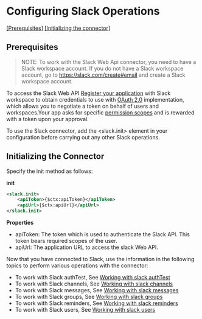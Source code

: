 # Configuring Slack Operations

[[Prerequisites]](#Prerequisites) [[Initializing the connector]](#initializing-the-connector)

## Prerequisites

> NOTE: To work with the Slack Web Api connector, you need to have a Slack workspace account. If you do not have a Slack workspace account, go to https://slack.com/create#email and create a Slack workspace account.

To access the Slack Web API [Register your application](https://api.slack.com/apps) with Slack workspace to obtain credentials to use with [OAuth 2.0](https://api.slack.com/docs/oauth) implementation, which allows you to negotiate a token on behalf of users and workspaces.Your app asks for specific [permission scopes](https://api.slack.com/scopes) and is rewarded with a token upon your approval.

To use the Slack connector, add the <slack.init> element in your configuration before carrying out any other Slack operations.

## Initializing the Connector
Specify the init method as follows:

**init**
```xml
<slack.init>
    <apiToken>{$ctx:apiToken}</apiToken>
    <apiUrl>{$ctx:apiUrl}</apiUrl>
</slack.init>
```
**Properties**
* apiToken: The token which is used to authenticate the Slack API. This token bears required scopes of the user.
* apiUrl: The application URL to access the slack Web API.

Now that you have connected to Slack, use the information in the following topics to perform various operations with the connector:

* To work with Slack authTest, See [Working with slack authTest](auth_test.md)
* To work with Slack channels, See [Working with slack channels](channel.md)
* To work with Slack messages, See [Working with slack messages](chat.md)
* To work with Slack groups, See [Working with slack groups](group.md)
* To work with Slack reminders, See [Working with slack reminders](reminder.md)
* To work with Slack users, See [Working with slack users](user.md)

